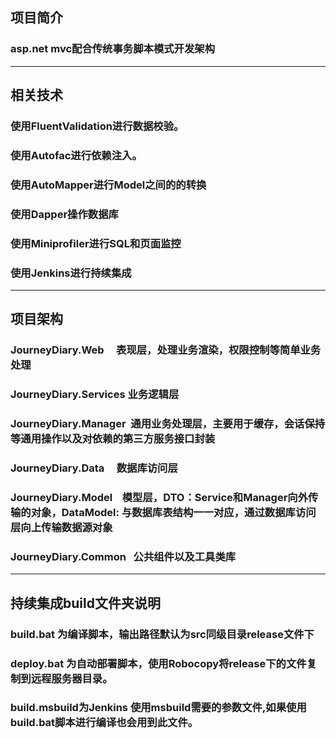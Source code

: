 ## 项目简介
### asp.net mvc配合传统事务脚本模式开发架构
***
## 相关技术
### 使用FluentValidation进行数据校验。  
### 使用Autofac进行依赖注入。
### 使用AutoMapper进行Model之间的的转换
### 使用Dapper操作数据库
### 使用Miniprofiler进行SQL和页面监控
### 使用Jenkins进行持续集成

***
## 项目架构
### JourneyDiary.Web      表现层，处理业务渲染，权限控制等简单业务处理
### JourneyDiary.Services 业务逻辑层
### JourneyDiary.Manager  通用业务处理层，主要用于缓存，会话保持等通用操作以及对依赖的第三方服务接口封装
### JourneyDiary.Data     数据库访问层
### JourneyDiary.Model    模型层，DTO：Service和Manager向外传输的对象，DataModel: 与数据库表结构一一对应，通过数据库访问层向上传输数据源对象 
### JourneyDiary.Common   公共组件以及工具类库
***
## 持续集成build文件夹说明
### build.bat 为编译脚本，输出路径默认为src同级目录release文件下
### deploy.bat 为自动部署脚本，使用Robocopy将release下的文件复制到远程服务器目录。
### build.msbuild为Jenkins 使用msbuild需要的参数文件,如果使用build.bat脚本进行编译也会用到此文件。
